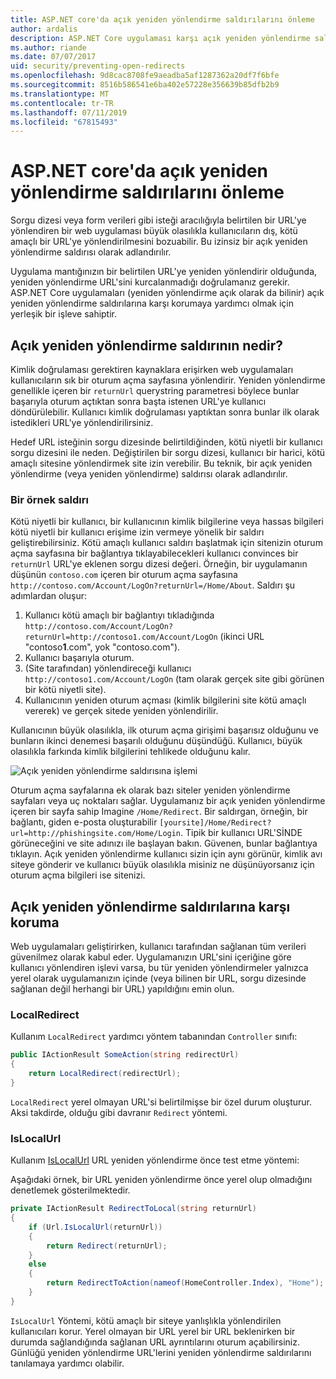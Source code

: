 ```yaml
---
title: ASP.NET core'da açık yeniden yönlendirme saldırılarını önleme
author: ardalis
description: ASP.NET Core uygulaması karşı açık yeniden yönlendirme saldırılarını önlemek nasıl gösterir
ms.author: riande
ms.date: 07/07/2017
uid: security/preventing-open-redirects
ms.openlocfilehash: 9d8cac8708fe9aeadba5af1287362a20df7f6bfe
ms.sourcegitcommit: 8516b586541e6ba402e57228e356639b85dfb2b9
ms.translationtype: MT
ms.contentlocale: tr-TR
ms.lasthandoff: 07/11/2019
ms.locfileid: "67815493"
---
```

# <a name="prevent-open-redirect-attacks-in-aspnet-core"></a>ASP.NET core'da açık yeniden yönlendirme saldırılarını önleme

Sorgu dizesi veya form verileri gibi isteği aracılığıyla belirtilen bir URL'ye yönlendiren bir web uygulaması büyük olasılıkla kullanıcıların dış, kötü amaçlı bir URL'ye yönlendirilmesini bozuabilir. Bu izinsiz bir açık yeniden yönlendirme saldırısı olarak adlandırılır.

Uygulama mantığınızın bir belirtilen URL'ye yeniden yönlendirir olduğunda, yeniden yönlendirme URL'sini kurcalanmadığı doğrulamanız gerekir. ASP.NET Core uygulamaları (yeniden yönlendirme açık olarak da bilinir) açık yeniden yönlendirme saldırılarına karşı korumaya yardımcı olmak için yerleşik bir işleve sahiptir.

## <a name="what-is-an-open-redirect-attack"></a>Açık yeniden yönlendirme saldırının nedir?

Kimlik doğrulaması gerektiren kaynaklara erişirken web uygulamaları kullanıcıların sık bir oturum açma sayfasına yönlendirir. Yeniden yönlendirme genellikle içeren bir `returnUrl` querystring parametresi böylece bunlar başarıyla oturum açtıktan sonra başta istenen URL'ye kullanıcı döndürülebilir. Kullanıcı kimlik doğrulaması yaptıktan sonra bunlar ilk olarak istedikleri URL'ye yönlendirilirsiniz.

Hedef URL isteğinin sorgu dizesinde belirtildiğinden, kötü niyetli bir kullanıcı sorgu dizesini ile neden. Değiştirilen bir sorgu dizesi, kullanıcı bir harici, kötü amaçlı sitesine yönlendirmek site izin verebilir. Bu teknik, bir açık yeniden yönlendirme (veya yeniden yönlendirme) saldırısı olarak adlandırılır.

### <a name="an-example-attack"></a>Bir örnek saldırı

Kötü niyetli bir kullanıcı, bir kullanıcının kimlik bilgilerine veya hassas bilgileri kötü niyetli bir kullanıcı erişime izin vermeye yönelik bir saldırı geliştirebilirsiniz. Kötü amaçlı kullanıcı saldırı başlatmak için sitenizin oturum açma sayfasına bir bağlantıya tıklayabilecekleri kullanıcı convinces bir `returnUrl` URL'ye eklenen sorgu dizesi değeri. Örneğin, bir uygulamanın düşünün `contoso.com` içeren bir oturum açma sayfasına `http://contoso.com/Account/LogOn?returnUrl=/Home/About`. Saldırı şu adımlardan oluşur:

1. Kullanıcı kötü amaçlı bir bağlantıyı tıkladığında `http://contoso.com/Account/LogOn?returnUrl=http://contoso1.com/Account/LogOn` (ikinci URL "contoso**1**.com", yok "contoso.com").
2. Kullanıcı başarıyla oturum.
3. (Site tarafından) yönlendireceği kullanıcı `http://contoso1.com/Account/LogOn` (tam olarak gerçek site gibi görünen bir kötü niyetli site).
4. Kullanıcının yeniden oturum açması (kimlik bilgilerini site kötü amaçlı vererek) ve gerçek sitede yeniden yönlendirilir.

Kullanıcının büyük olasılıkla, ilk oturum açma girişimi başarısız olduğunu ve bunların ikinci denemesi başarılı olduğunu düşündüğü. Kullanıcı, büyük olasılıkla farkında kimlik bilgilerini tehlikede olduğunu kalır.

![Açık yeniden yönlendirme saldırısına işlemi](preventing-open-redirects/_static/open-redirection-attack-process.png)

Oturum açma sayfalarına ek olarak bazı siteler yeniden yönlendirme sayfaları veya uç noktaları sağlar. Uygulamanız bir açık yeniden yönlendirme içeren bir sayfa sahip Imagine `/Home/Redirect`. Bir saldırgan, örneğin, bir bağlantı, giden e-posta oluşturabilir `[yoursite]/Home/Redirect?url=http://phishingsite.com/Home/Login`. Tipik bir kullanıcı URL'SİNDE görüneceğini ve site adınızı ile başlayan bakın. Güvenen, bunlar bağlantıya tıklayın. Açık yeniden yönlendirme kullanıcı sizin için aynı görünür, kimlik avı siteye gönderir ve kullanıcı büyük olasılıkla misiniz ne düşünüyorsanız için oturum açma bilgileri ise sitenizi.

## <a name="protecting-against-open-redirect-attacks"></a>Açık yeniden yönlendirme saldırılarına karşı koruma

Web uygulamaları geliştirirken, kullanıcı tarafından sağlanan tüm verileri güvenilmez olarak kabul eder. Uygulamanızın URL'sini içeriğine göre kullanıcı yönlendiren işlevi varsa, bu tür yeniden yönlendirmeler yalnızca yerel olarak uygulamanızın içinde (veya bilinen bir URL, sorgu dizesinde sağlanan değil herhangi bir URL) yapıldığını emin olun.

### <a name="localredirect"></a>LocalRedirect

Kullanım `LocalRedirect` yardımcı yöntem tabanından `Controller` sınıfı:

```csharp
public IActionResult SomeAction(string redirectUrl)
{
    return LocalRedirect(redirectUrl);
}
```

`LocalRedirect` yerel olmayan URL'si belirtilmişse bir özel durum oluşturur. Aksi takdirde, olduğu gibi davranır `Redirect` yöntemi.

### <a name="islocalurl"></a>IsLocalUrl

Kullanım [IsLocalUrl](/dotnet/api/Microsoft.AspNetCore.Mvc.IUrlHelper.islocalurl#Microsoft_AspNetCore_Mvc_IUrlHelper_IsLocalUrl_System_String_) URL yeniden yönlendirme önce test etme yöntemi:

Aşağıdaki örnek, bir URL yeniden yönlendirme önce yerel olup olmadığını denetlemek gösterilmektedir.

```csharp
private IActionResult RedirectToLocal(string returnUrl)
{
    if (Url.IsLocalUrl(returnUrl))
    {
        return Redirect(returnUrl);
    }
    else
    {
        return RedirectToAction(nameof(HomeController.Index), "Home");
    }
}
```

`IsLocalUrl` Yöntemi, kötü amaçlı bir siteye yanlışlıkla yönlendirilen kullanıcıları korur. Yerel olmayan bir URL yerel bir URL beklenirken bir durumda sağlandığında sağlanan URL ayrıntılarını oturum açabilirsiniz. Günlüğü yeniden yönlendirme URL'lerini yeniden yönlendirme saldırılarını tanılamaya yardımcı olabilir.
